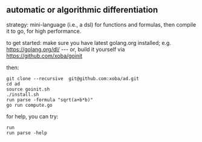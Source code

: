 automatic or algorithmic differentiation
----------------------------------------

strategy: mini-language (i.e., a dsl) for functions 
and formulas, then compile it to go, for high performance.

to get started: make sure you have latest golang.org installed; e.g. https://golang.org/dl/ --- or,
build it yourself via https://github.com/xoba/goinit

then:

    git clone --recursive  git@github.com:xoba/ad.git
    cd ad
    source goinit.sh
    ./install.sh
    run parse -formula "sqrt(a+b*b)"
    go run compute.go

for help, you can try:

    run
    run parse -help

